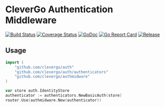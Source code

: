 # CleverGo Authentication Middleware
[![Build Status](https://travis-ci.org/clevergo/authmidware.svg?branch=master)](https://travis-ci.org/clevergo/authmidware)
[![Coverage Status](https://coveralls.io/repos/github/clevergo/authmidware/badge.svg?branch=master)](https://coveralls.io/github/clevergo/authmidware?branch=master)
[![GoDoc](https://img.shields.io/badge/godoc-reference-blue)](https://pkg.go.dev/github.com/clevergo/authmidware)
[![Go Report Card](https://goreportcard.com/badge/github.com/clevergo/authmidware)](https://goreportcard.com/report/github.com/clevergo/authmidware)
[![Release](https://img.shields.io/github/release/clevergo/authmidware.svg?style=flat-square)](https://github.com/clevergo/authmidware/releases)

## Usage

```go
import (
    "github.com/clevergo/auth"
    "github.com/clevergo/auth/authenticators"
    "github.com/clevergo/authmidware"
)
```

```go
var store auth.IdentityStore
authenticator := authenticators.NewBasicAuth(store)
router.Use(authmidware.New(authenticator))
```
